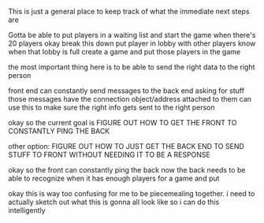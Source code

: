 This is just a general place to keep track of what the immediate next steps are

Gotta be able to put players in a waiting list and start the game when there's 20 players
okay break this down
    put player in lobby with other players
    know when that lobby is full
    create a game and put those players in the game

the most important thing here is to be able to send the right data to the right person

front end can constantly send messages to the back end asking for stuff
those messages have the connection object/address attached to them
can use this to make sure the right info gets sent to the right person

okay so the current goal is
FIGURE OUT HOW TO GET THE FRONT TO CONSTANTLY PING THE BACK

other option:
FIGURE OUT HOW TO JUST GET THE BACK END TO SEND STUFF TO FRONT WITHOUT NEEDING IT TO BE
A RESPONSE

okay so the front can constantly ping the back
now the back needs to be able to recognize when it has enough players for a game and put 



okay this is way too confusing for me to be piecemealing together. i need to actually sketch out
what this is gonna all look like so i can do this intelligently